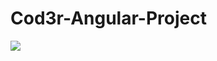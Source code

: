 ﻿# Cod3r-Angular-Project
<p>
  <img src="![OIP](https://github.com/jossuel-js/Cod3r-Angular-Project/assets/84153809/1f3ae392-2811-42d8-84ba-c6d7b3c7bd65)" >
</p>
